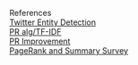 References  
[Twitter Entity Detection](http://www.aclweb.org/anthology/N/N13/N13-1122.pdf)  
[PR alg/TF-IDF](http://www.cs.uccs.edu/~jkalita/papers/2010/SharifiBeauxSocialcom2010.pdf)  
[PR Improvement](http://www.cs.uccs.edu/~jkalita/papers/2013/JuddJoelNAACL-HLT2013.pdf)  
[PageRank and Summary Survey](http://www.aclweb.org/anthology/W/W13/W13-11.pdf#page=30)


